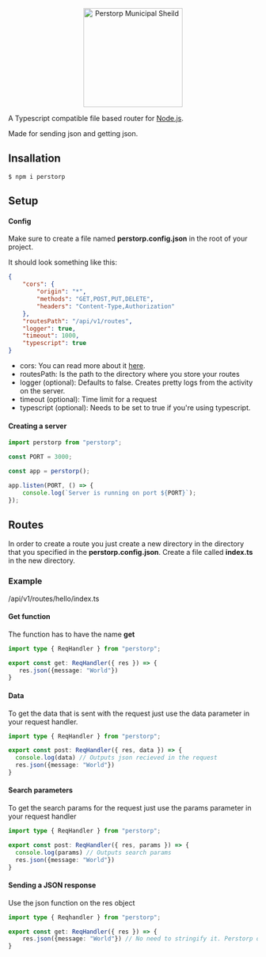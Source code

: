 <div align="center">
  <a href="https://hono.dev">
    <img src="https://upload.wikimedia.org/wikipedia/commons/b/b3/Perstorp_vapen.svg" width="200" height="auto" alt="Perstorp Municipal Sheild"/>
  </a>
</div>

A Typescript compatible file based router for [Node.js](https://nodejs.org/).

Made for sending json and getting json.

## Insallation

```console
$ npm i perstorp
```

## Setup

#### Config

Make sure to create a file named **perstorp.config.json** in the root of your project.

It should look something like this:

```json
{
	"cors": {
		"origin": "*",
		"methods": "GET,POST,PUT,DELETE",
		"headers": "Content-Type,Authorization"
	},
	"routesPath": "/api/v1/routes",
	"logger": true,
	"timeout": 1000,
	"typescript": true
}
```

- cors: You can read more about it [here](https://developer.mozilla.org/en-US/docs/Web/HTTP/CORS).
- routesPath: Is the path to the directory where you store your routes
- logger (optional): Defaults to false. Creates pretty logs from the activity on the server.
- timeout (optional): Time limit for a request
- typescript (optional): Needs to be set to true if you're using typescript.

#### Creating a server

```ts
import perstorp from "perstorp";

const PORT = 3000;

const app = perstorp();

app.listen(PORT, () => {
	console.log(`Server is running on port ${PORT}`);
});
```

## Routes

In order to create a route you just create a new directory in the directory that you specified in the **perstorp.config.json**.
Create a file called **index.ts** in the new directory.

### Example

/api/v1/routes/hello/index.ts

#### Get function

The function has to have the name **get**

```ts
import type { ReqHandler } from "perstorp";

export const get: ReqHandler({ res }) => {
   res.json({message: "World"})
}
```

#### Data

To get the data that is sent with the request just use the data parameter in your request handler.

```ts
import type { ReqHandler } from "perstorp";

export const post: ReqHandler({ res, data }) => {
  console.log(data) // Outputs json recieved in the request
  res.json({message: "World"})
}
```

#### Search parameters

To get the search params for the request just use the params parameter in your request handler

```ts
import type { ReqHandler } from "perstorp";

export const post: ReqHandler({ res, params }) => {
  console.log(params) // Outputs search params
  res.json({message: "World"})
}
```

#### Sending a JSON response

Use the json function on the res object

```ts
import type { Reqhandler } from "perstorp";

export const get: ReqHandler({ res }) => {
	res.json({message: "World"}) // No need to stringify it. Perstorp does that for you.
}
```
